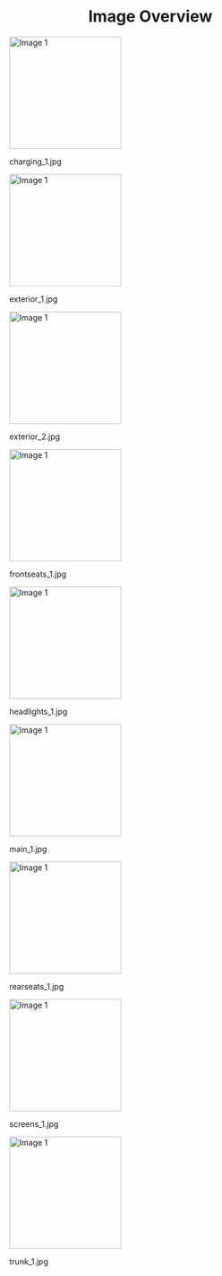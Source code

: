 <h1 style ="text-align: center;"> Image Overview </h1>
<div>
<div style="width="20%">
<img src="https://media.evkx.net/multimedia/models/mercedes/eqe/eqe_43_4matic/charging_1_xst.jpg" alt="Image 1" style="width: 200px;">
<p>charging_1.jpg</p>
</div>
<div style="width="20%">
<img src="https://media.evkx.net/multimedia/models/mercedes/eqe/eqe_43_4matic/exterior_1_xst.jpg" alt="Image 1" style="width: 200px;">
<p>exterior_1.jpg</p>
</div>
<div style="width="20%">
<img src="https://media.evkx.net/multimedia/models/mercedes/eqe/eqe_43_4matic/exterior_2_xst.jpg" alt="Image 1" style="width: 200px;">
<p>exterior_2.jpg</p>
</div>
<div style="width="20%">
<img src="https://media.evkx.net/multimedia/models/mercedes/eqe/eqe_43_4matic/frontseats_1_xst.jpg" alt="Image 1" style="width: 200px;">
<p>frontseats_1.jpg</p>
</div>
<div style="width="20%">
<img src="https://media.evkx.net/multimedia/models/mercedes/eqe/eqe_43_4matic/headlights_1_xst.jpg" alt="Image 1" style="width: 200px;">
<p>headlights_1.jpg</p>
</div>
<div style="width="20%">
<img src="https://media.evkx.net/multimedia/models/mercedes/eqe/eqe_43_4matic/main_1_xst.jpg" alt="Image 1" style="width: 200px;">
<p>main_1.jpg</p>
</div>
<div style="width="20%">
<img src="https://media.evkx.net/multimedia/models/mercedes/eqe/eqe_43_4matic/rearseats_1_xst.jpg" alt="Image 1" style="width: 200px;">
<p>rearseats_1.jpg</p>
</div>
<div style="width="20%">
<img src="https://media.evkx.net/multimedia/models/mercedes/eqe/eqe_43_4matic/screens_1_xst.jpg" alt="Image 1" style="width: 200px;">
<p>screens_1.jpg</p>
</div>
<div style="width="20%">
<img src="https://media.evkx.net/multimedia/models/mercedes/eqe/eqe_43_4matic/trunk_1_xst.jpg" alt="Image 1" style="width: 200px;">
<p>trunk_1.jpg</p>
</div>
</div>
